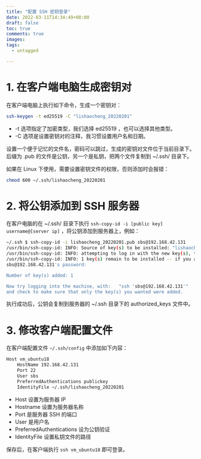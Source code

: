 ```yaml
---
title: "配置 SSH 密钥登录"
date: 2022-03-11T14:34:49+08:00
draft: false
toc: true
comments: true
images:
tags:
  - untagged

---
```


# 1. 在客户端电脑生成密钥对

在客户端电脑上执行如下命令，生成一个密钥对：

```bash
ssh-keygen -t ed25519 -C "lishaocheng_20220201"
```

* -t 选项指定了加密类型，我们选择 ed25519 ，也可以选择其他类型。
* -C 选项是设置密钥对的注释，我习惯设置用户名和日期。

 设置一个便于记忆的文件名，密码可以跳过，生成的密钥对文件位于当前目录下。后缀为 .pub 的文件是公钥，另一个是私钥，把两个文件复制到 ~/.ssh/ 目录下。

如果在 Linux 下使用，需要设置密钥文件的权限，否则添加时会报错：

```bash
chmod 600 ~/.ssh/lishaocheng_20220201
```

# 2. 将公钥添加到 SSH 服务器

在客户电脑的在 ~/.ssh/ 目录下执行 `ssh-copy-id -i [public key] username@[server ip]` ，将公钥添加到服务器上，例如：

```bash
~/.ssh $ ssh-copy-id -i lishaocheng_20220201.pub sbs@192.168.42.131
/usr/bin/ssh-copy-id: INFO: Source of key(s) to be installed: "lishaocheng_20220201.pub"
/usr/bin/ssh-copy-id: INFO: attempting to log in with the new key(s), to filter out any that are already installed
/usr/bin/ssh-copy-id: INFO: 1 key(s) remain to be installed -- if you are prompted now it is to install the new keys
sbs@192.168.42.131's password:

Number of key(s) added: 1

Now try logging into the machine, with:   "ssh 'sbs@192.168.42.131'"
and check to make sure that only the key(s) you wanted were added.
```

执行成功后，公钥会复制到服务器的 ~/.ssh 目录下的 authorized_keys 文件中。

 # 3. 修改客户端配置文件

在客户端配置文件 `~/.ssh/config` 中添加如下内容：

```bash
Host vm_ubuntu18
    HostName 192.168.42.131
    Port 22
    User sbs
    PreferredAuthentications publickey
    IdentityFile ~/.ssh/lishaocheng_20220201
```

* Host 设置为服务器 IP
* Hostname 设置为服务器名称
* Port 是服务器 SSH 的端口
* User 是用户名
* PreferredAuthentications 设为公钥验证
* IdentityFile 设置私钥文件的路径

保存后，在客户端执行 `ssh vm_ubuntu18` 即可登录。